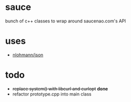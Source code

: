 # sauce
bunch of c++ classes to wrap around saucenao.com's API

# uses
- [nlohmann/json](https://github.com/nlohmann/json)

# todo
- ~~replace system() with libcurl and curlopt~~ **done**
- refactor prototype.cpp into main class
